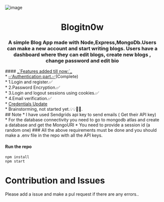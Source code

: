 ![image](https://socialify.git.ci/fredysomy/Blogitn0w/svg?font=Bitter&forks=1&issues=1&language=0&logo=https%3A%2F%2Fpng2.cleanpng.com%2Fsh%2Fcbc2af762a61091a875f671f51ccbd93%2FL0KzQYm3VMI0N5l2fZH0aYP2gLBuTfxmfKVqip9qbIDrcbPslL1od51pRd5qY3WwgLL7lPVzdqQySJ86LUGwRbLrhMk0bmQ4UdVqZEexQ4m6WMk5Pmk2TaQ9NEezR4i4UsM3P191htk%3D%2Fkisspng-letter-alphabet-gold-lace-patterns-0-1-1-5add93f339cad7.3838986815244707712367.png&owner=0&pulls=1&theme=Dark)
 <h1 align=center>Blogitn0w</h1>
 <h3 align=center>A simple Blog App made with Node,Express,MongoDb.Users can make a new account and start writing blogs. Users have a dashboard where they can edit blogs, create new blogs , change password and edit bio</h3>
#### <u>_`Features added till now:`_</u><br>
  * <u>✅Authentication part.✅</u>(Complete)<br>
    * 1.Login and register.✅<br>
    * 2.Password Encryption.✅<br>
    * 3.Login and logout sessions using cookies.✅<br>
    * 4.Email verification.✅<br>
  * <u>Credentials Update</u><br>
    * Brainstorming, not started yet.💡💡🤔🤔.<br>
## Note
* I have used Sendgrids api key to send emails ( Get their API key)
* For the database connectivity you need to go to mongodb atlas and create a database and get the MongoURI
* You need to provide a session id (a random one)
### All the above requirements must be done and you should make a .env file in the repo with all the API keys.

#### Run the repo <br>
<code>npm install</code><br>
<code>npm start</code><br>

# Contribution and Issues
Please add a issue and make a pul request if there are any errors..



